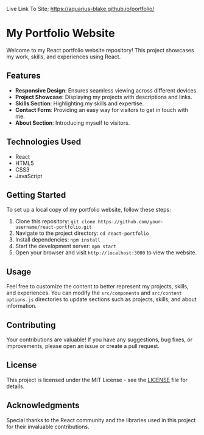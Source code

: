 
Live Link To Site; https://aquarius-blake.github.io/portfolio/

# My Portfolio Website

Welcome to my React portfolio website repository! This project showcases my work, skills, and experiences using React.

## Features

- **Responsive Design**: Ensures seamless viewing across different devices.
- **Project Showcase**: Displaying my projects with descriptions and links.
- **Skills Section**: Highlighting my skills and expertise.
- **Contact Form**: Providing an easy way for visitors to get in touch with me.
- **About Section**: Introducing myself to visitors.

## Technologies Used

- React
- HTML5
- CSS3
- JavaScript

## Getting Started

To set up a local copy of my portfolio website, follow these steps:

1. Clone this repository: `git clone https://github.com/your-username/react-portfolio.git`
2. Navigate to the project directory: `cd react-portfolio`
3. Install dependencies: `npm install`
4. Start the development server: `npm start`
5. Open your browser and visit `http://localhost:3000` to view the website.

## Usage

Feel free to customize the content to better represent my projects, skills, and experiences. You can modify the `src/components` and `src/content options.js` directories to update sections such as projects, skills, and about information.

## Contributing

Your contributions are valuable! If you have any suggestions, bug fixes, or improvements, please open an issue or create a pull request.

## License

This project is licensed under the MIT License - see the [LICENSE](LICENSE) file for details.

## Acknowledgments

Special thanks to the React community and the libraries used in this project for their invaluable contributions.
